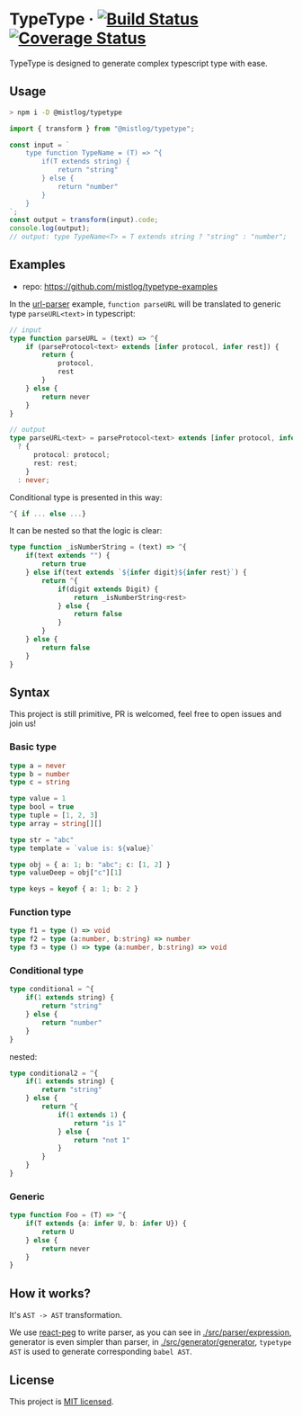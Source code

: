 # TypeType &middot; [![Build Status](https://github.com/mistlog/typedraft/workflows/build/badge.svg)](https://github.com/mistlog/typedraft/workflows/build/badge.svg) [![Coverage Status](https://coveralls.io/repos/github/mistlog/typetype/badge.svg)](https://coveralls.io/github/mistlog/typetype)

TypeType is designed to generate complex typescript type with ease.

## Usage

```bash
> npm i -D @mistlog/typetype
```

```ts
import { transform } from "@mistlog/typetype";

const input = `
    type function TypeName = (T) => ^{
        if(T extends string) {
            return "string"
        } else {
            return "number"
        }
    }
`;
const output = transform(input).code;
console.log(output);
// output: type TypeName<T> = T extends string ? "string" : "number";
```

## Examples

- repo: https://github.com/mistlog/typetype-examples

In the [url-parser](https://github.com/mistlog/typetype-examples/blob/main/examples/url-parser/url-parser.type) example, `function parseURL` will be translated to generic type `parseURL<text>` in typescript:

```ts
// input
type function parseURL = (text) => ^{
    if (parseProtocol<text> extends [infer protocol, infer rest]) {
        return {
            protocol,
            rest
        }
    } else {
        return never
    }
}
```

```ts
// output
type parseURL<text> = parseProtocol<text> extends [infer protocol, infer rest]
  ? {
      protocol: protocol;
      rest: rest;
    }
  : never;
```

Conditional type is presented in this way:

```ts
^{ if ... else ...}
```

It can be nested so that the logic is clear:

```ts
type function _isNumberString = (text) => ^{
    if(text extends "") {
        return true
    } else if(text extends `${infer digit}${infer rest}`) {
        return ^{
            if(digit extends Digit) {
                return _isNumberString<rest>
            } else {
                return false
            }
        }
    } else {
        return false
    }
}
```

## Syntax

This project is still primitive, PR is welcomed, feel free to open issues and join us!

### Basic type

```ts
type a = never
type b = number
type c = string
```

```ts
type value = 1
type bool = true
type tuple = [1, 2, 3]
type array = string[][]

type str = "abc"
type template = `value is: ${value}`

type obj = { a: 1; b: "abc"; c: [1, 2] }
type valueDeep = obj["c"][1]

type keys = keyof { a: 1; b: 2 }
```

### Function type

```ts
type f1 = type () => void
type f2 = type (a:number, b:string) => number
type f3 = type () => type (a:number, b:string) => void
```

### Conditional type

```ts
type conditional = ^{
    if(1 extends string) {
        return "string"
    } else {
        return "number"
    }
}
```

nested: 

```ts
type conditional2 = ^{
    if(1 extends string) {
        return "string"
    } else {
        return ^{
            if(1 extends 1) {
                return "is 1"
            } else {
                return "not 1"
            }
        }
    }
}
```

### Generic

```ts
type function Foo = (T) => ^{
    if(T extends {a: infer U, b: infer U}) {
        return U
    } else {
        return never
    }
}
```

## How it works?

It's `AST -> AST` transformation.

We use [react-peg](https://github.com/mistlog/react-peg) to write parser, as you can see in [./src/parser/expression](./src/parser/expression/expression.tsx), generator is even simpler than parser, in [./src/generator/generator](./src/generator/generator.ts), `typetype AST` is used to generate corresponding `babel AST`.

## License

This project is [MIT licensed](https://github.com/mistlog/typetype/blob/master/LICENSE).
